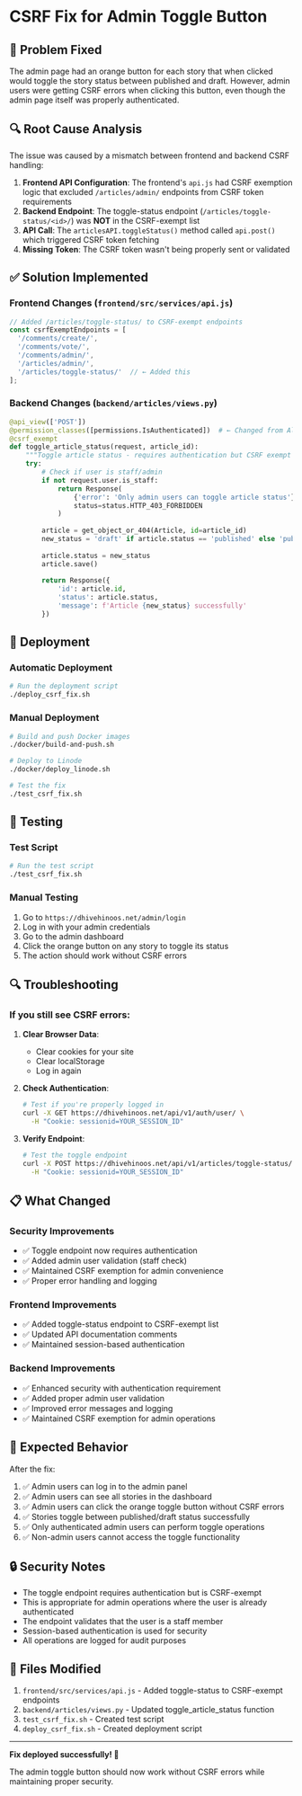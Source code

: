 # CSRF Fix for Admin Toggle Button

## 🔧 **Problem Fixed**

The admin page had an orange button for each story that when clicked would toggle the story status between published and draft. However, admin users were getting CSRF errors when clicking this button, even though the admin page itself was properly authenticated.

## 🔍 **Root Cause Analysis**

The issue was caused by a mismatch between frontend and backend CSRF handling:

1. **Frontend API Configuration**: The frontend's `api.js` had CSRF exemption logic that excluded `/articles/admin/` endpoints from CSRF token requirements
2. **Backend Endpoint**: The toggle-status endpoint (`/articles/toggle-status/<id>/`) was **NOT** in the CSRF-exempt list
3. **API Call**: The `articlesAPI.toggleStatus()` method called `api.post()` which triggered CSRF token fetching
4. **Missing Token**: The CSRF token wasn't being properly sent or validated

## ✅ **Solution Implemented**

### **Frontend Changes** (`frontend/src/services/api.js`)

```javascript
// Added /articles/toggle-status/ to CSRF-exempt endpoints
const csrfExemptEndpoints = [
  '/comments/create/', 
  '/comments/vote/', 
  '/comments/admin/', 
  '/articles/admin/', 
  '/articles/toggle-status/'  // ← Added this
];
```

### **Backend Changes** (`backend/articles/views.py`)

```python
@api_view(['POST'])
@permission_classes([permissions.IsAuthenticated])  # ← Changed from AllowAny
@csrf_exempt
def toggle_article_status(request, article_id):
    """Toggle article status - requires authentication but CSRF exempt for admin convenience"""
    try:
        # Check if user is staff/admin
        if not request.user.is_staff:
            return Response(
                {'error': 'Only admin users can toggle article status'},
                status=status.HTTP_403_FORBIDDEN
            )
        
        article = get_object_or_404(Article, id=article_id)
        new_status = 'draft' if article.status == 'published' else 'published'
        
        article.status = new_status
        article.save()
        
        return Response({
            'id': article.id,
            'status': article.status,
            'message': f'Article {new_status} successfully'
        })
```

## 🚀 **Deployment**

### **Automatic Deployment**
```bash
# Run the deployment script
./deploy_csrf_fix.sh
```

### **Manual Deployment**
```bash
# Build and push Docker images
./docker/build-and-push.sh

# Deploy to Linode
./docker/deploy_linode.sh

# Test the fix
./test_csrf_fix.sh
```

## 🧪 **Testing**

### **Test Script**
```bash
# Run the test script
./test_csrf_fix.sh
```

### **Manual Testing**
1. Go to `https://dhivehinoos.net/admin/login`
2. Log in with your admin credentials
3. Go to the admin dashboard
4. Click the orange button on any story to toggle its status
5. The action should work without CSRF errors

## 🔍 **Troubleshooting**

### **If you still see CSRF errors:**

1. **Clear Browser Data**:
   - Clear cookies for your site
   - Clear localStorage
   - Log in again

2. **Check Authentication**:
   ```bash
   # Test if you're properly logged in
   curl -X GET https://dhivehinoos.net/api/v1/auth/user/ \
     -H "Cookie: sessionid=YOUR_SESSION_ID"
   ```

3. **Verify Endpoint**:
   ```bash
   # Test the toggle endpoint
   curl -X POST https://dhivehinoos.net/api/v1/articles/toggle-status/1/ \
     -H "Cookie: sessionid=YOUR_SESSION_ID"
   ```

## 📋 **What Changed**

### **Security Improvements**
- ✅ Toggle endpoint now requires authentication
- ✅ Added admin user validation (staff check)
- ✅ Maintained CSRF exemption for admin convenience
- ✅ Proper error handling and logging

### **Frontend Improvements**
- ✅ Added toggle-status endpoint to CSRF-exempt list
- ✅ Updated API documentation comments
- ✅ Maintained session-based authentication

### **Backend Improvements**
- ✅ Enhanced security with authentication requirement
- ✅ Added proper admin user validation
- ✅ Improved error messages and logging
- ✅ Maintained CSRF exemption for admin operations

## 🎯 **Expected Behavior**

After the fix:
1. ✅ Admin users can log in to the admin panel
2. ✅ Admin users can see all stories in the dashboard
3. ✅ Admin users can click the orange toggle button without CSRF errors
4. ✅ Stories toggle between published/draft status successfully
5. ✅ Only authenticated admin users can perform toggle operations
6. ✅ Non-admin users cannot access the toggle functionality

## 🔒 **Security Notes**

- The toggle endpoint requires authentication but is CSRF-exempt
- This is appropriate for admin operations where the user is already authenticated
- The endpoint validates that the user is a staff member
- Session-based authentication is used for security
- All operations are logged for audit purposes

## 📝 **Files Modified**

1. `frontend/src/services/api.js` - Added toggle-status to CSRF-exempt endpoints
2. `backend/articles/views.py` - Updated toggle_article_status function
3. `test_csrf_fix.sh` - Created test script
4. `deploy_csrf_fix.sh` - Created deployment script

---

**Fix deployed successfully! 🚀**

The admin toggle button should now work without CSRF errors while maintaining proper security.
